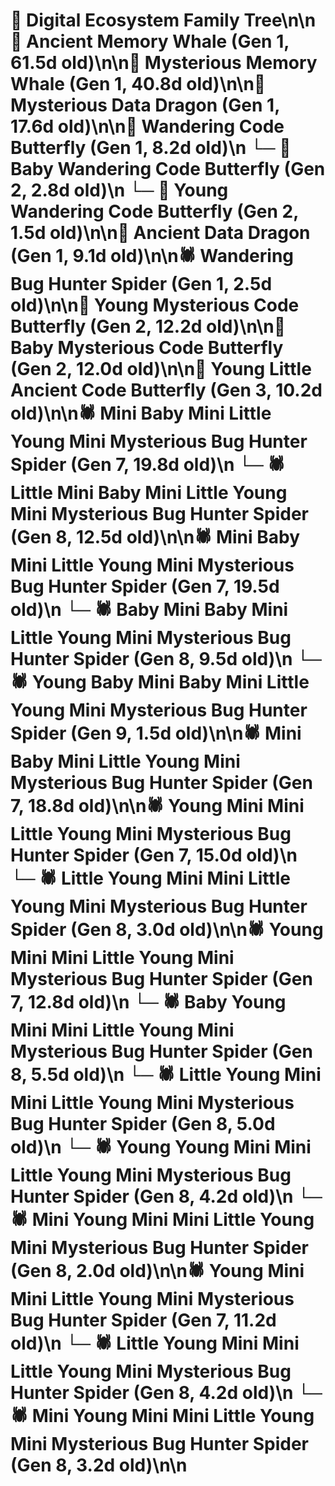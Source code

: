# 🌳 Digital Ecosystem Family Tree\n\n🐋 Ancient Memory Whale (Gen 1, 61.5d old)\n\n🐋 Mysterious Memory Whale (Gen 1, 40.8d old)\n\n🐉 Mysterious Data Dragon (Gen 1, 17.6d old)\n\n🦋 Wandering Code Butterfly (Gen 1, 8.2d old)\n  └─ 🦋 Baby Wandering Code Butterfly (Gen 2, 2.8d old)\n  └─ 🦋 Young Wandering Code Butterfly (Gen 2, 1.5d old)\n\n🐉 Ancient Data Dragon (Gen 1, 9.1d old)\n\n🕷️ Wandering Bug Hunter Spider (Gen 1, 2.5d old)\n\n🦋 Young Mysterious Code Butterfly (Gen 2, 12.2d old)\n\n🦋 Baby Mysterious Code Butterfly (Gen 2, 12.0d old)\n\n🦋 Young Little Ancient Code Butterfly (Gen 3, 10.2d old)\n\n🕷️ Mini Baby Mini Little Young Mini Mysterious Bug Hunter Spider (Gen 7, 19.8d old)\n  └─ 🕷️ Little Mini Baby Mini Little Young Mini Mysterious Bug Hunter Spider (Gen 8, 12.5d old)\n\n🕷️ Mini Baby Mini Little Young Mini Mysterious Bug Hunter Spider (Gen 7, 19.5d old)\n  └─ 🕷️ Baby Mini Baby Mini Little Young Mini Mysterious Bug Hunter Spider (Gen 8, 9.5d old)\n    └─ 🕷️ Young Baby Mini Baby Mini Little Young Mini Mysterious Bug Hunter Spider (Gen 9, 1.5d old)\n\n🕷️ Mini Baby Mini Little Young Mini Mysterious Bug Hunter Spider (Gen 7, 18.8d old)\n\n🕷️ Young Mini Mini Little Young Mini Mysterious Bug Hunter Spider (Gen 7, 15.0d old)\n  └─ 🕷️ Little Young Mini Mini Little Young Mini Mysterious Bug Hunter Spider (Gen 8, 3.0d old)\n\n🕷️ Young Mini Mini Little Young Mini Mysterious Bug Hunter Spider (Gen 7, 12.8d old)\n  └─ 🕷️ Baby Young Mini Mini Little Young Mini Mysterious Bug Hunter Spider (Gen 8, 5.5d old)\n  └─ 🕷️ Little Young Mini Mini Little Young Mini Mysterious Bug Hunter Spider (Gen 8, 5.0d old)\n  └─ 🕷️ Young Young Mini Mini Little Young Mini Mysterious Bug Hunter Spider (Gen 8, 4.2d old)\n  └─ 🕷️ Mini Young Mini Mini Little Young Mini Mysterious Bug Hunter Spider (Gen 8, 2.0d old)\n\n🕷️ Young Mini Mini Little Young Mini Mysterious Bug Hunter Spider (Gen 7, 11.2d old)\n  └─ 🕷️ Little Young Mini Mini Little Young Mini Mysterious Bug Hunter Spider (Gen 8, 4.2d old)\n  └─ 🕷️ Mini Young Mini Mini Little Young Mini Mysterious Bug Hunter Spider (Gen 8, 3.2d old)\n\n
